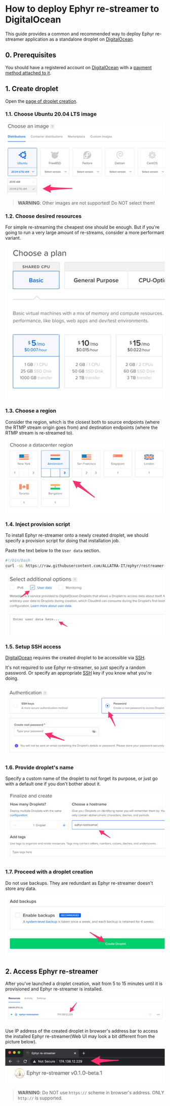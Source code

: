 How to deploy Ephyr re-streamer to DigitalOcean
===============================================

This guide provides a common and recommended way to deploy Ephyr re-streamer application as a standalone droplet on [DigitalOcean].




## 0. Prerequisites 

You should have a registered account on [DigitalOcean] with a [payment method attached to it][1].




## 1. Create droplet

Open the [page of droplet creation][2].


### 1.1. Choose Ubuntu 20.04 LTS image

![Ubuntu 20.04 LTS image](images/do_1.1.jpg)

> __WARNING__: Other images are not supported! Do NOT select them!


### 1.2. Choose desired resources

For simple re-streaming the cheapest one should be enough. But if you're going to run a very large amount of re-streams, consider a more performant variant.

![Server resources](images/do_1.2.jpg)


### 1.3. Choose a region

Consider the region, which is the closest both to source endpoints (where the RTMP stream origin goes from) and destination endpoints (where the RTMP stream is re-streamed to).

![Region](images/do_1.3.jpg)


### 1.4. Inject provision script

To install Ephyr re-streamer onto a newly created droplet, we should specify a provision script for doing that installation job.

Paste the text below to the `User data` section.
```bash
#!/bin/bash
curl -sL https://raw.githubusercontent.com/ALLATRA-IT/ephyr/restreamer-v0.2.0-beta.1/components/restreamer/deploy/provision/ubuntu-20-04-x64.sh | bash -s
```

![Provision](images/do_1.4.jpg)


### 1.5. Setup SSH access

[DigitalOcean] requires the created droplet to be accessible via [SSH].

It's not required to use Ephyr re-streamer, so just specify a random password. Or specify an appropriate [SSH] key if you know what you're doing.

![SSH access](images/do_1.5.jpg)


### 1.6. Provide droplet's name

Specify a custom name of the droplet to not forget its purpose, or just go with a default one if you don't bother about it.

![Droplet name](images/do_1.6.jpg)


### 1.7. Proceed with a droplet creation

Do not use backups. They are redundant as Ephyr re-streamer doesn't store any data.

![Create droplet](images/do_1.7.jpg)




## 2. Access Ephyr re-streamer

After you've launched a droplet creation, wait from 5 to 15 minutes until it is provisioned and Ephyr re-streamer is installed.

![Droplet IP](images/do_2.jpg)

Use IP address of the created droplet in browser's address bar to access the installed Ephyr re-streamer(Web UI may look a bit different from the picture below).

![Address bar](images/browser.jpg)

> __WARNING__: Do NOT use `https://` scheme in browser's address. ONLY `http://` is supported. 





[DigitalOcean]: https://digitalocean.com
[SSH]: https://en.wikipedia.org/wiki/SSH_(Secure_Shell)

[1]: https://cloud.digitalocean.com/account/billing
[2]: https://cloud.digitalocean.com/droplets/new
